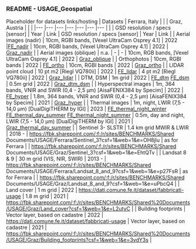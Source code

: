 ### README - USAGE_Geospatial

Placeholder for datasets links/hosting
| Datasets 	| Ferrara, Italy 	|  	|  	| Graz, Austria 	|  	|  	|
|---	|---	|---	|---	|---	|---	|---	|
|  	| GSD resolution / specs [sensor] 	| Year 	| Link 	| GSD resolution / specs [sensor] 	| Year 	| Link 	|
| Aerial images (nadir) 	| 10cm, RGBI bands, [Vexel UltraCam Osprey 4.1] 	| 2022 	|[FE_nadir](https://fbk.sharepoint.com/:f:/s/BENCHMARKS/Ehkde8WR_-FGkA7cJHuZGhsB1QKaC8zuEQYF1OeJraptdQ?e=lHtR3i)  	| 10cm, RGBI bands, [Vexel UltraCam Osprey 4.1] 	| 2022 	|  [Graz_nadir](https://fbk.sharepoint.com/:f:/r/sites/BENCHMARKS/Shared%20Documents/USAGE/Graz/Aerial_images/Nadir?csf=1&web=1&e=geL6oW)	|
| Aerial images (oblique) 	| n.a. 	| - 	|  -	| 10cm, RGB bands, [Vexel UltraCam Osprey 4.1] 	| 2022 	| [Graz_oblique](https://fbk.sharepoint.com/:f:/s/BENCHMARKS/EolN5wSTKhhGqsi3A44nDoABIsT6SMuBYaTTvsWJiD1gMw?e=thtvox) 	|
| Orthophotos 	| 10cm, RGBI bands 	| 2022 	|  [FE_ortho](https://dati.comune.fe.it/dataset/ortofofo2022)	| 10cm, RGBI bands 	| 2022 	|  [Graz_ortho](https://fbk.sharepoint.com/:f:/s/BENCHMARKS/EriG9_7agWxDmFhElhNcu6YB1jY3iUqE9bkEWLHDhk4nFA?e=wg5mQA)	|
| LIDAR point cloud 	| 10 pt m2 [Riegl VQ780ii] 	| 2022 	| [FE_lidar](https://fbk.sharepoint.com/:f:/s/BENCHMARKS/Evkf8BQrQlZDkq75k0wYHfABryzJyCBevqWhOSBFNZ2vxA?e=Jrbg0C) 	| 4 pt m2 [Riegl VQ780ii] 	| 2022 	|  [Graz_lidar](https://fbk.sharepoint.com/:f:/s/BENCHMARKS/Evrh7RRSS1RBnUv040ICIQEB_kHNge1WOY_tN54EL1GF6Q?e=zYhH65)	|
| DTM, DSM 	| 1m grid 	| 2022 	| [FE_dtm](https://dati.comune.fe.it/dataset/dtm-2022) [FE_dsm](https://dati.comune.fe.it/dataset/dsm-2022) 	| 0.5m grid 	| 2022 	| [Graz_dtm_dsm](https://fbk.sharepoint.com/:f:/s/BENCHMARKS/Ej5VQ3eFJpBGgfk08k5j1lYBTbr32mr2ZpzyS3lIbDUYHg?e=F3Gp6k) 	|
| Hyperspectral images 	| 1m, 364 bands, VNIR  and SWIR (0,4 - 2,5 µm) [AisaFENIX384 by Specim] 	| 2022 	| [FE_hyper](https://fbk.sharepoint.com/:f:/s/BENCHMARKS/EpHng9gzkzJCjZB5D8NChb0BmzkhyCw0RfoDm0LtPOX1ng?e=W1H2ud) 	| 1.8m, 364 bands, VNIR and SWIR (0,4 - 2,5 µm) [AisaFENIX384 by Specim] 	| 2021 	| [Graz_hyper](https://fbk.sharepoint.com/:f:/s/BENCHMARKS/EibK8a3u-mJPrgjhX9dPbpYB9Pb3Vj9iDpv4zXgYxRM_Ig?e=6wF02F)	|
| Thermal images 	| 1m, night, LWIR (7,5 - 14,0 µm) [DualDigiTHERM by IGI] 	| 2023 	| [FE_thermal_night_winter](https://dati.comune.fe.it/dataset/thermal-images-20233001) [FE_thermal_day_summer](https://dati.comune.fe.it/dataset/thermal-images-20230716) [FE_thermal_night_summer](https://dati.comune.fe.it/dataset/thermal-images-20230717) 	| 0.5m, day and night,   LWIR (7,5 - 14,0 µm) [DualDigiTHERM by IGI] 	| 2021 	| [Graz_thermal_day_summer](https://fbk.sharepoint.com/:f:/s/BENCHMARKS/ErzFPqKngz1Amasg1m5pDwUBBoCOqiXMklwIyEEEChM8nw?e=akrk7G) 	|
| Sentinel 3- SLSTR 	| 1.4 km grid MWIR & LWIR 	| 2018 - 	| https://fbk.sharepoint.com/:f:/r/sites/BENCHMARKS/Shared Documents/USAGE/Ferrara/Sentinel_3?csf=1&web=1&e=OH8jlu 	| as for Ferrara 	|  	| https://fbk.sharepoint.com/:f:/r/sites/BENCHMARKS/Shared Documents/USAGE/Graz/Sentinel_3?csf=1&web=1&e=EhtQTv 	|
| Landsat 8 & 9 	| 30 m grid  (VIS, NIR, SWIR) 	| 2013 - 	|  https://fbk.sharepoint.com/:f:/r/sites/BENCHMARKS/Shared Documents/USAGE/Ferrara/Landsat_8_and_9?csf=1&web=1&e=p27FsR	| as for Ferrara 	|  	|  https://fbk.sharepoint.com/:f:/r/sites/BENCHMARKS/Shared Documents/USAGE/Graz/Landsat_8_and_9?csf=1&web=1&e=uPbcQ4	|
| Land cover 	| 1 m grid 	| 2022 	| https://dati.comune.fe.it/dataset/fabbricati-usage 	| 1.8 m grid 	| 2021 	| https://fbk.sharepoint.com/:f:/r/sites/BENCHMARKS/Shared%20Documents/USAGE/Graz/Land_cover?csf=1&web=1&e=L2utyC 	|
| Building footprints 	| Vector layer, based on cadastre 	| 2022 	| https://dati.comune.fe.it/dataset/fabbricati-usage  	| Vector layer, based on cadastre 	| 2021 	|  https://fbk.sharepoint.com/:f:/r/sites/BENCHMARKS/Shared%20Documents/USAGE/Graz/Building_footprints?csf=1&web=1&e=3vdY3s	|
